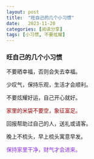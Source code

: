 ```yaml
---
layout: post
title:  "旺自己的几个小习惯"
date:   2023-11-20
categories: [阅读分享]
tags: [小习惯, 不要炫耀]  
---
```


### 旺自己的几个小习惯
不要晒幸福，否则会失去幸福。  

少叹气，保持乐观，生活才会顺利。

不要炫耀好运，自己开心就好。

<font color="#990000">家里的米袋不要空，象征富足。</font> 

回报帮助过自己的人，送礼或请客。

晚上不梳头，早上梳头寓意早发。

<font color="#8a2be2">保持家里干净，财气才会进来。</font> 



